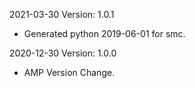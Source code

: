 2021-03-30 Version: 1.0.1
- Generated python 2019-06-01 for smc.

2020-12-30 Version: 1.0.0
- AMP Version Change.

